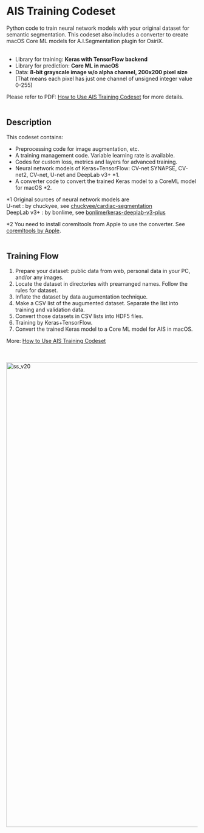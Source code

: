 # AIS Training Codeset
Python code to train neural network models with your original dataset for semantic segmentation. This codeset also includes a converter to create macOS Core ML models for A.I.Segmentation plugin for OsiriX.<br>
<br>
- Library for training: **Keras with TensorFlow backend**
- Library for prediction: **Core ML in macOS**
- Data: **8-bit grayscale image w/o alpha channel, 200x200 pixel size**<br>
        (That means each pixel has just one channel of unsigned integer value 0-255)

Please refer to PDF: [How to Use AIS Training Codeset](https://github.com/tkshirakawa/AIS_Training_Codeset/blob/master/How%20to%20Use%20AIS%20Training%20Codeset.pdf) for more details.<br>
<br>

## Description
This codeset contains:
- Preprocessing code for image augmentation, etc.
- A training management code. Variable learning rate is available.
- Codes for custom loss, metrics and layers for advanced training.
- Neural network models of Keras+TensorFlow: CV-net SYNAPSE, CV-net2, CV-net, U-net and DeepLab v3+ *1.
- A converter code to convert the trained Keras model to a CoreML model for macOS *2.

*1 Original sources of neural network models are<br>
U-net : by chuckyee, see [chuckyee/cardiac-segmentation](https://github.com/chuckyee/cardiac-segmentation)<br>
DeepLab v3+ : by bonlime, see [bonlime/keras-deeplab-v3-plus](https://github.com/bonlime/keras-deeplab-v3-plus)<br>

*2 You need to install coremltools from Apple to use the converter. See [coremltools by Apple](https://github.com/apple/coremltools).<br>
<br>

## Training Flow
1. Prepare your dataset: public data from web, personal data in your PC, and/or any images.
1. Locate the dataset in directories with prearranged names. Follow the rules for dataset.
1. Inflate the dataset by data augumentation technique.
1. Make a CSV list of the augumented dataset. Separate the list into training and validation data.
1. Convert those datasets in CSV lists into HDF5 files.
1. Training by Keras+TensorFlow.
1. Convert the trained Keras model to a Core ML model for AIS in macOS.

More: [How to Use AIS Training Codeset](https://github.com/tkshirakawa/AIS_Training_Codeset/blob/master/How%20to%20Use%20AIS%20Training%20Codeset.pdf)<br>
<br>
<br>

<img width="1223" alt="ss_v20" src="https://user-images.githubusercontent.com/52600509/71913629-3705e500-31bb-11ea-9226-3885f33f82c3.png">
